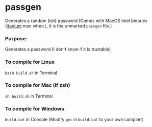 # passgen
Generates a random (ish) password
(Comes with MacOS Intel binaries ([Itanium]([url](https://en.wikipedia.org/wiki/Itanium)) mac when ), it is the unmarked `passgen` file.)

### Purpose:
Generates a password (I don't know if it is trustable)

### To compile for Linux
`bash build.sh` in Terminal
### To compile for Mac (if zsh)
`sh build.sh` in Terminal
### To compile for Windows
`build.bat` in Console (Modify `gcc` in `build.bat` to your own compiler)
